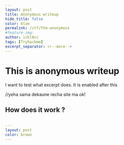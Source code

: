 ```yaml
---
layout: post
title: Anonymous writeup
hide_title: false
color: blue
permalink: /ctf/thm-anonymous
#feature-img: 
author: ickl0cc
tags: [Tryhackme]
excerpt_separator: <!--more-->
---
```


<h1> This is anonymous writeup </h1>

I want to test what excerpt does. It is enabled after this
<!--more--> //yeha sama dekaune recha site ma ok!

## How does it work ?

```yml

---
layout: post
color: brown
---
```


